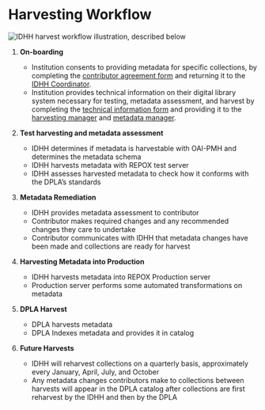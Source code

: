 # Harvesting Workflow

![IDHH harvest workflow illustration, described below](/public/static/static/local/illinois/idhh-harvest-workflow.PNG  "IDHH Harvest Workflow Overview")

1. **On-boarding**
   - Institution consents to providing metadata for specific collections, by completing the [contributor agreement form](https://drive.google.com/file/d/0By5ezltuoaTHM016a215dXJHbk0) and returning it to the [IDHH Coordinator](/about/contact).
   - Institution provides technical information on their digital library system necessary for testing, metadata assessment, and harvest by completing the [technical information form](https://docs.google.com/document/d/1moX_IVbjwd0twLPUD7Pan5SMlW3f695K-r4udlgNd1c) and providing it to the [harvesting manager](/about/contact) and [metadata manager](/about/contact).

2. **Test harvesting and metadata assessment**
   - IDHH determines if metadata is harvestable with OAI-PMH and determines the metadata schema
   - IDHH harvests metadata with REPOX test server
   - IDHH assesses harvested metadata to check how it conforms with the DPLA’s standards

3. **Metadata Remediation**
   - IDHH provides metadata assessment to contributor
   - Contributor makes required changes and any recommended changes they care to undertake
   - Contributor communicates with IDHH that metadata changes have been made and collections are ready for harvest

4. **Harvesting Metadata into Production**
   - IDHH harvests metadata into REPOX Production server
   - Production server performs some automated transformations on metadata

5. **DPLA Harvest**
   - DPLA harvests metadata
   - DPLA Indexes metadata and provides it in catalog

6. **Future Harvests**
   - IDHH will reharvest collections on a quarterly basis, approximately every January, April, July, and October
   - Any metadata changes contributors make to collections between harvests will appear in the DPLA catalog after collections are first reharvest by the IDHH and then by the DPLA

